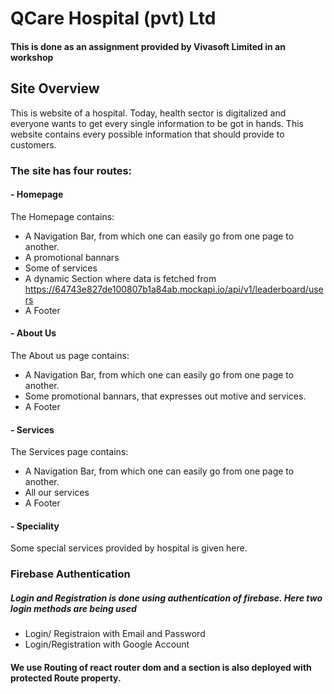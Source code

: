 # QCare Hospital (pvt) Ltd
#### This is done as an assignment provided by Vivasoft Limited in an workshop
<!-- live site: https://healthcare-assignment-b910b.web.app -->

## Site Overview

This is website of a hospital. Today, health sector is digitalized and everyone wants to get every single information to be got in hands. This website contains every possible information that should provide to customers.

### The site has four routes:

#### - Homepage

The Homepage contains:

- A Navigation Bar, from which one can easily go from one page to another.
- A promotional bannars
- Some of services
- A dynamic Section where data is fetched from https://64743e827de100807b1a84ab.mockapi.io/api/v1/leaderboard/users
- A Footer

#### - About Us

The About us page contains:

- A Navigation Bar, from which one can easily go from one page to another.
- Some promotional bannars, that expresses out motive and services.
- A Footer

#### - Services

The Services page contains:

- A Navigation Bar, from which one can easily go from one page to another.
- All our services
- A Footer

#### - Speciality

Some special services provided by hospital is given here.


### Firebase Authentication
##### Login and Registration is done using authentication of firebase. Here two login methods are being used
- Login/ Registraion with Email and Password
- Login/Registration with Google Account

#### We use Routing of react router dom and a section is also deployed with protected Route property.




